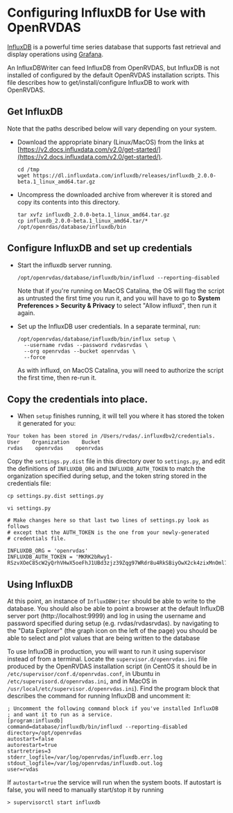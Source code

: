 # Configuring InfluxDB for Use with OpenRVDAS

[InfluxDB](https://v2.docs.influxdata.com/v2.0/) is a powerful time
series database that supports fast retrieval and display operations
using [Grafana](https://grafana.com/grafana/).

An InfluxDBWriter can feed InfluxDB from OpenRVDAS, but InfluxDB is
not installed of configured by the default OpenRVDAS installation
scripts. This file describes how to get/install/configure InfluxDB to
work with OpenRVDAS.


## Get InfluxDB

Note that the paths described below will vary depending on your system.

* Download the appropriate binary (Linux/MacOS) from the links at
[https://v2.docs.influxdata.com/v2.0/get-started/](https://v2.docs.influxdata.com/v2.0/get-started/).

  ```
  cd /tmp
  wget https://dl.influxdata.com/influxdb/releases/influxdb_2.0.0-beta.1_linux_amd64.tar.gz
  ```

* Uncompress the downloaded archive from wherever it is stored and copy its contents into this directory.

  ```
  tar xvfz influxdb_2.0.0-beta.1_linux_amd64.tar.gz
  cp influxdb_2.0.0-beta.1_linux_amd64.tar/* /opt/openrdas/database/influxdb/bin
  ```

## Configure InfluxDB and set up credentials

* Start the influxdb server running.

  ```
  /opt/openrvdas/database/influxdb/bin/influxd --reporting-disabled
  ```

  Note that if you're running on MacOS Catalina, the OS will flag the script as untrusted the first time you run it, and you will have to go to __System Preferences > Security & Privacy__ to select "Allow influxd", then run it again.

* Set up the InfluxDB user credentials. In a separate terminal, run:

  ```
  /opt/openrvdas/database/influxdb/bin/influx setup \
    --username rvdas --password rvdasrvdas \
    --org openrvdas --bucket openrvdas \
    --force
  ```

  As with influxd, on MacOS Catalina, you will need to authorize the script the first time, then re-run it.

## Copy the credentials into place.

*  When ``setup`` finishes running, it will tell you where it has stored the token it generated for you:

  ```
  Your token has been stored in /Users/rvdas/.influxdbv2/credentials.
  User    Organization    Bucket
  rvdas    openrvdas    openrvdas
  ```

  Copy the ``settings.py.dist`` file in this directory over to ``settings.py``, and edit the definitions of ``INFLUXDB_ORG`` and ``INFLUXDB_AUTH_TOKEN`` to match the organization specified during setup, and the token string stored in the credentials file:

  ```
  cp settings.py.dist settings.py

  vi settings.py

  # Make changes here so that last two lines of settings.py look as follows
  # except that the AUTH_TOKEN is the one from your newly-generated
  # credentials file.

  INFLUXDB_ORG = 'openrvdas'
  INFLUXDB_AUTH_TOKEN = 'MKRK2bRwy1-RSzvXOeC85cW2yQrhVHwX5oeFhJ1UBd3zjz39Zqg97WRdr8u4RkSBiyOwX2ck4zixMnOml7SAoQ=='
  ```

## Using InfluxDB

At this point, an instance of ``InfluxDBWriter`` should be able to
write to the database. You should also be able to point a browser at
the default InfluxDB server port (http://localhost:9999) and log in
using the username and password specified during setup
(e.g. rvdas/rvdasrvdas). by navigating to the "Data Explorer" (the
graph icon on the left of the page) you should be able to select and
plot values that are being written to the database

To use InfluxDB in production, you will want to run it using
supervisor instead of from a terminal. Locate the
``supervisor.d/openrvdas.ini`` file produced by the OpenRVDAS
installation script (in CentOS it should be in
``/etc/supervisor/conf.d/openrvdas.conf``, in Ubuntu in
``/etc/supervisord.d/openrvdas.ini``, and in MacOS in
``/usr/local/etc/supervisor.d/openrvdas.ini``). Find the program block that describes the command for running InfluxDB and uncomment it:

```
; Uncomment the following command block if you've installed InfluxDB
; and want it to run as a service.
[program:influxdb]
command=database/influxdb/bin/influxd --reporting-disabled
directory=/opt/openrvdas
autostart=false
autorestart=true
startretries=3
stderr_logfile=/var/log/openrvdas/influxdb.err.log
stdout_logfile=/var/log/openrvdas/influxdb.out.log
user=rvdas
```

If ``autostart=true`` the service will run when the system boots. If
autostart is false, you will need to manually start/stop it by running

```
> supervisorctl start influxdb
```